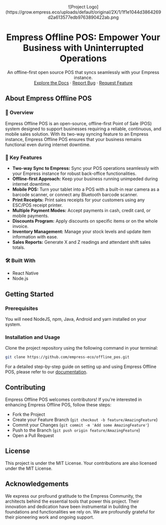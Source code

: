 <div align="center">
![Project Logo](https://grow.empress.eco/uploads/default/original/2X/1/1f1e1044d3864269d2a613577edb9763890422ab.png
<h1 align="center">Empress Offline POS: Empower Your Business with Uninterrupted Operations</h1>
<p align="center">
An offline-first open source POS that syncs seamlessly with your Empress instance.
<br />
<a href="https://grow.empress.eco/">Explore the Docs</a>
·
<a href="https://github.com/empress-eco/offline_pos/issues">Report Bug</a>
·
<a href="https://github.com/empress-eco/offline_pos/issues/new">Request Feature</a>
</p>
</div>

## About Empress Offline POS

### 📖 Overview
Empress Offline POS is an open-source, offline-first Point of Sale (POS) system designed to support businesses requiring a reliable, continuous, and mobile sales solution. With its two-way syncing feature to an Empress instance, Empress Offline POS ensures that your business remains functional even during internet downtime.

### 🌟 Key Features
- **Two-way Sync to Empress:** Sync your POS operations seamlessly with your Empress instance for robust back-office functionalities.
- **Offline-first Approach:** Keep your business running unimpeded during internet downtime.
- **Mobile POS:** Turn your tablet into a POS with a built-in rear camera as a barcode scanner, or connect any Bluetooth barcode scanner.
- **Print Receipts:** Print sales receipts for your customers using any ESC/POS receipt printer.
- **Multiple Payment Modes:** Accept payments in cash, credit card, or mobile payments.
- **Discounts Program:** Apply discounts on specific items or on the whole invoice.
- **Inventory Management:** Manage your stock levels and update item information with ease.
- **Sales Reports:** Generate X and Z readings and attendant shift sales totals.

### 🛠 Built With
- React Native
- Node.js

## Getting Started

### Prerequisites
You will need NodeJS, npm, Java, Android and yarn installed on your system. 

### Installation and Usage
Clone the project repository using the following command in your terminal:
```bash
git clone https://github.com/empress-eco/offline_pos.git
```
For a detailed step-by-step guide on setting up and using Empress Offline POS, please refer to our [documentation](https://grow.empress.eco/).

## Contributing
Empress Offline POS welcomes contributors! If you're interested in enhancing Empress Offline POS, follow these steps:

- Fork the Project
- Create your Feature Branch (`git checkout -b feature/AmazingFeature`)
- Commit your Changes (`git commit -m 'Add some AmazingFeature'`)
- Push to the Branch (`git push origin feature/AmazingFeature`)
- Open a Pull Request

## License

This project is under the MIT License. Your contributions are also licensed under the MIT License.

## Acknowledgements

We express our profound gratitude to the Empress Community, the architects behind the essential tools that power this project. Their innovation and dedication have been instrumental in building the foundations and functionalities we rely on. We are profoundly grateful for their pioneering work and ongoing support.
